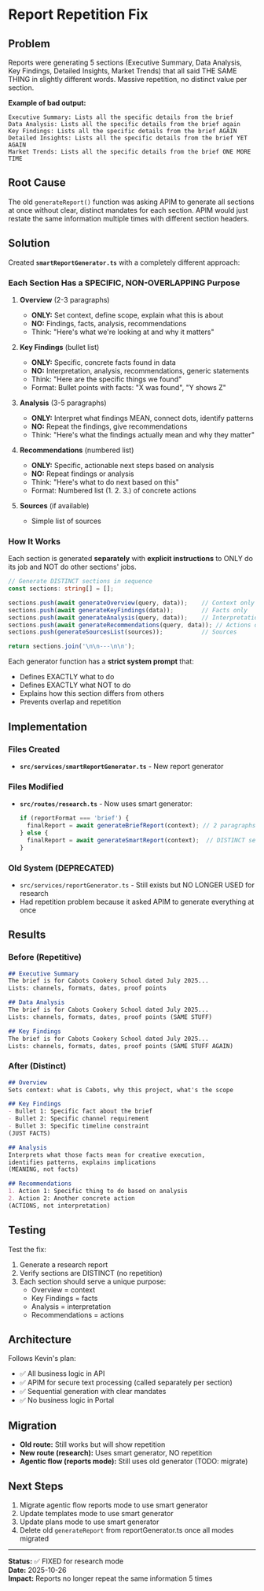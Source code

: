 # Report Repetition Fix

## Problem
Reports were generating 5 sections (Executive Summary, Data Analysis, Key Findings, Detailed Insights, Market Trends) that all said THE SAME THING in slightly different words. Massive repetition, no distinct value per section.

**Example of bad output:**
```
Executive Summary: Lists all the specific details from the brief
Data Analysis: Lists all the specific details from the brief again
Key Findings: Lists all the specific details from the brief AGAIN
Detailed Insights: Lists all the specific details from the brief YET AGAIN
Market Trends: Lists all the specific details from the brief ONE MORE TIME
```

## Root Cause
The old `generateReport()` function was asking APIM to generate all sections at once without clear, distinct mandates for each section. APIM would just restate the same information multiple times with different section headers.

## Solution
Created **`smartReportGenerator.ts`** with a completely different approach:

### Each Section Has a SPECIFIC, NON-OVERLAPPING Purpose

1. **Overview** (2-3 paragraphs)
   - **ONLY:** Set context, define scope, explain what this is about
   - **NO:** Findings, facts, analysis, recommendations
   - Think: "Here's what we're looking at and why it matters"

2. **Key Findings** (bullet list)
   - **ONLY:** Specific, concrete facts found in data
   - **NO:** Interpretation, analysis, recommendations, generic statements
   - Think: "Here are the specific things we found"
   - Format: Bullet points with facts: "X was found", "Y shows Z"

3. **Analysis** (3-5 paragraphs)
   - **ONLY:** Interpret what findings MEAN, connect dots, identify patterns
   - **NO:** Repeat the findings, give recommendations
   - Think: "Here's what the findings actually mean and why they matter"

4. **Recommendations** (numbered list)
   - **ONLY:** Specific, actionable next steps based on analysis
   - **NO:** Repeat findings or analysis
   - Think: "Here's what to do next based on this"
   - Format: Numbered list (1. 2. 3.) of concrete actions

5. **Sources** (if available)
   - Simple list of sources

### How It Works

Each section is generated **separately** with **explicit instructions** to ONLY do its job and NOT do other sections' jobs.

```typescript
// Generate DISTINCT sections in sequence
const sections: string[] = [];

sections.push(await generateOverview(query, data));    // Context only
sections.push(await generateKeyFindings(data));        // Facts only
sections.push(await generateAnalysis(query, data));    // Interpretation only
sections.push(await generateRecommendations(query, data)); // Actions only
sections.push(generateSourcesList(sources));           // Sources

return sections.join('\n\n---\n\n');
```

Each generator function has a **strict system prompt** that:
- Defines EXACTLY what to do
- Defines EXACTLY what NOT to do
- Explains how this section differs from others
- Prevents overlap and repetition

## Implementation

### Files Created
- **`src/services/smartReportGenerator.ts`** - New report generator

### Files Modified
- **`src/routes/research.ts`** - Now uses smart generator:
  ```typescript
  if (reportFormat === 'brief') {
    finalReport = await generateBriefReport(context); // 2 paragraphs, NO sections
  } else {
    finalReport = await generateSmartReport(context);  // DISTINCT sections
  }
  ```

### Old System (DEPRECATED)
- `src/services/reportGenerator.ts` - Still exists but NO LONGER USED for research
- Had repetition problem because it asked APIM to generate everything at once

## Results

### Before (Repetitive)
```markdown
## Executive Summary
The brief is for Cabots Cookery School dated July 2025...
Lists: channels, formats, dates, proof points

## Data Analysis
The brief is for Cabots Cookery School dated July 2025...
Lists: channels, formats, dates, proof points (SAME STUFF)

## Key Findings
The brief is for Cabots Cookery School dated July 2025...
Lists: channels, formats, dates, proof points (SAME STUFF AGAIN)
```

### After (Distinct)
```markdown
## Overview
Sets context: what is Cabots, why this project, what's the scope

## Key Findings
- Bullet 1: Specific fact about the brief
- Bullet 2: Specific channel requirement
- Bullet 3: Specific timeline constraint
(JUST FACTS)

## Analysis
Interprets what those facts mean for creative execution,
identifies patterns, explains implications
(MEANING, not facts)

## Recommendations
1. Action 1: Specific thing to do based on analysis
2. Action 2: Another concrete action
(ACTIONS, not interpretation)
```

## Testing

Test the fix:
1. Generate a research report
2. Verify sections are DISTINCT (no repetition)
3. Each section should serve a unique purpose:
   - Overview = context
   - Key Findings = facts
   - Analysis = interpretation
   - Recommendations = actions

## Architecture

Follows Kevin's plan:
- ✅ All business logic in API
- ✅ APIM for secure text processing (called separately per section)
- ✅ Sequential generation with clear mandates
- ✅ No business logic in Portal

## Migration

- **Old route:** Still works but will show repetition
- **New route (research):** Uses smart generator, NO repetition
- **Agentic flow (reports mode):** Still uses old generator (TODO: migrate)

## Next Steps

1. Migrate agentic flow reports mode to use smart generator
2. Update templates mode to use smart generator
3. Update plans mode to use smart generator
4. Delete old `generateReport` from reportGenerator.ts once all modes migrated

---

**Status:** ✅ FIXED for research mode  
**Date:** 2025-10-26  
**Impact:** Reports no longer repeat the same information 5 times

